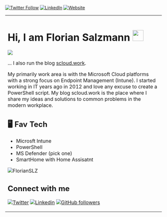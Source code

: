 [![Twitter Follow](https://img.shields.io/badge/Twitter-1DA1F2?style=for-the-badge&logo=twitter&logoColor=white)](https://twitter.com/FlorianSLZ/)  [![LinkedIn](https://img.shields.io/badge/LinkedIn-0077B5?style=for-the-badge&logo=linkedin&logoColor=white)](https://www.linkedin.com/in/fsalzmann/)  [![Website](https://img.shields.io/badge/website-000000?style=for-the-badge&logo=About.me&logoColor=white)](https://scloud.work/en/about)


<table><tr><td valign="top" width="75%">
<h1><b>Hi, I am Florian Salzmann </b><img src="https://media.giphy.com/media/hvRJCLFzcasrR4ia7z/giphy.gif" width="35"></h1>

<p>
  <a href="https://github.com/DenverCoder1/readme-typing-svg">
    <img src="https://readme-typing-svg.herokuapp.com?font=Time+New+Roman&color=cyan&size=25&center=true&vCenter=true&width=600&height=100&lines=Tech Entusiast..;Travel Lover..;Cloud Consultant..;Microsoft MVP..;Community Contributor..;and+Love+to+learn+new+stuff+<3">
  </a>
</p>

... I also run the blog [scloud.work](https://scloud.work/en).

My primarily work area is with the Microsoft Cloud platforms with a strong focus on Endpoint Management (Intune). I started working in IT years ago in 2012 and love any excuse to create a PowerShell script. My blog scloud.work is the place where I share my ideas and solutions to common problems in the modern workplace.


## 🖥️ Fav Tech

- Microsft Intune
- PowerShell
- MS Defender (pick one) 
- SmartHome with Home Assisatnt

<p>
<img src="https://github-readme-stats.vercel.app/api/top-langs?username=FlorianSLZ&show_icons=true&theme=dark&locale=en&layout=compact" alt="FlorianSLZ" />
</p>

## Connect with me
[![Twitter](https://img.shields.io/badge/-Twitter-222222?style=flat-square&logo=twitter&logoColor=white&link=https://twitter.com/FlorianSLZ)](https://twitter.com/FlorianSLZ)
[![Linkedin](https://img.shields.io/badge/-LinkedIn-222222?style=flat-square&logo=Linkedin&logoColor=white&link=https://www.linkedin.com/in/fsalzmann/)](https://www.linkedin.com/in/fsalzmann/)
[![GitHub followers](https://img.shields.io/github/followers/EngincanV.svg?style=social&label=Follow&maxAge=2592000)](https://github.com/EngincanV?tab=followers)
